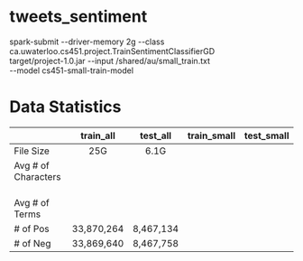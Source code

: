 # tweets_sentiment

spark-submit --driver-memory 2g --class ca.uwaterloo.cs451.project.TrainSentimentClassifierGD \
 target/project-1.0.jar --input /shared/au/small_train.txt \
 --model cs451-small-train-model


# Data Statistics

|         | train_all           | test_all  | train_small           | test_small  |
| ------------- |:-------------:|:-----:|:-----:|:-----:|
| File Size      | 25G | 6.1G | | |
| Avg \# of Characters     |  |  | | |
| Avg \# of Terms     |  |  | | |
| \# of Pos       | 33,870,264 | 8,467,134 | | |
| \# of Neg      | 33,869,640   |   8,467,758 |  | |
